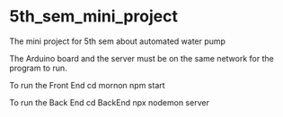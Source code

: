 # 5th_sem_mini_project
The mini project for 5th sem about automated water pump

The Arduino board and the server must be on the same network for the program to run.

To run the Front End
cd mornon
npm start

To run the Back End
cd BackEnd
npx nodemon server
